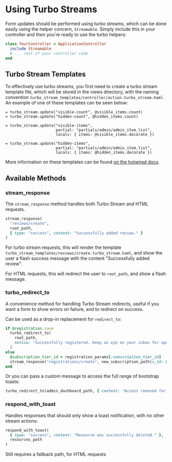 # Using Turbo Streams

Form updates should be performed using turbo streams, which can be done easily
using the helper concern, `Streamable`. Simply include this in your controller
and then you're ready to use the turbo helpers:

```ruby
class YourController < ApplicationController
  include Streamable
  # ... rest of your controller code
end
```

## Turbo Stream Templates
To effectively use turbo streams, you first need to create a turbo stream 
template file, which will be stored in the views directory, with the naming convention `turbo_stream_templates/controller/action.turbo_stream.haml`. An
example of one of these templates can be seen below:

```haml
= turbo_stream.update("visible-count", @visible_items.count)
= turbo_stream.update("hidden-count", @hidden_items.count)

= turbo_stream.update("visible-items",
                      partial: "partials/admin/admin_item_list",
                      locals: { items: @visible_items.decorate })

= turbo_stream.update("hidden-items",
                      partial: "partials/admin/admin_item_list",
                      locals: { items: @hidden_items.decorate })
```

More information on these templates can be found [on the hotwired docs](https://www.hotrails.dev/turbo-rails/turbo-frames-and-turbo-streams).

## Available Methods

### stream_response

The `stream_response` method handles both Turbo Stream and HTML requests. 

```ruby
stream_response(
  "reviews/create", 
  root_path,
  { type: "success", content: "Successfully added review." }
)
```

For turbo stream requests, this will render the template
`turbo_stream_templates/reviews/create.turbo_stream.haml`, and show the user
a flash success message with the content "Successfully added review".

For HTML requests, this will redirect the user to `root_path`, and show a
flash message. 

### turbo_redirect_to

A convenience method for handling Turbo Stream redirects, useful if you want
a form to show errors on failure, and to redirect on success.

Can be used as a drop-in replacement for `redirect_to`:

```ruby
if @registration.save
  turbo_redirect_to(
    root_path,
    notice: "Successfully registered. Keep an eye on your inbox for updates!"
  )
else
  @subscription_tier_id = registration_params[:subscription_tier_id]
  stream_response("registrations/create", new_subscription_path(s_id: @subscription_tier_id))
end
```

Or you can pass a custom message to access the full range of bootstrap toasts:

```ruby
turbo_redirect_to(admin_dashboard_path, { content: "Access removed for #{user.email}", type: "info" })
```

### respond_with_toast

Handles responses that should only show a toast notification, with no other
stream actions:

```ruby
respond_with_toast(
  { type: "success", content: "Resource was successfully deleted." },
  resources_path
)
```

Still requires a fallback path, for HTML requests
